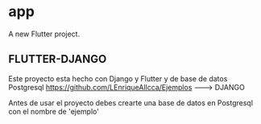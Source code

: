 # app

A new Flutter project.

## FLUTTER-DJANGO

Este proyecto esta hecho con Django y Flutter y de base de datos Postgresql
https://github.com/LEnriqueAllcca/Ejemplos ---> DJANGO

Antes de usar el proyecto debes crearte una base de datos en Postgresql
con el nombre de 'ejemplo'
